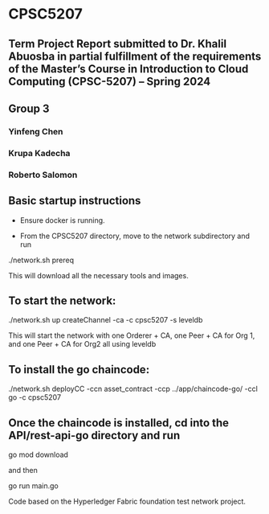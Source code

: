 # CPSC5207

## Term Project Report submitted to Dr. Khalil Abuosba in partial fulfillment of the requirements of the Master’s Course in Introduction to Cloud Computing (CPSC-5207) – Spring 2024

## Group 3
### Yinfeng Chen
### Krupa Kadecha
### Roberto Salomon

## Basic startup instructions

- Ensure docker is running.

- From the CPSC5207 directory, move to the network subdirectory and run

./network.sh prereq

This will download all the necessary tools and images.

## To start the network:

./network.sh up createChannel -ca -c cpsc5207 -s leveldb

This will start the network with one Orderer + CA, one Peer + CA for Org 1, and one Peer + CA for Org2 all using leveldb

## To install the go chaincode:

./network.sh deployCC -ccn asset_contract -ccp ../app/chaincode-go/ -ccl go -c cpsc5207

## Once the chaincode is installed, cd into the API/rest-api-go directory and run

go mod download

and then

go run main.go

Code based on the Hyperledger Fabric foundation test network project.
